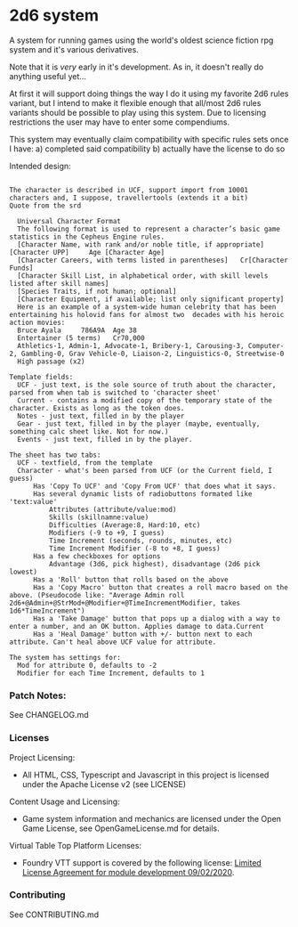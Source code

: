 # 2d6 system
A system for running games using the world's oldest science fiction rpg system and it's various derivatives.

Note that it is *very* early in it's development. As in, it doesn't really do anything useful yet...

At first it will support doing things the way I do it using my favorite 2d6 rules variant, but I intend to make it flexible 
enough that all/most 2d6 rules variants should be possible to play using this system. Due to licensing restrictions the
user may have to enter some compendiums. 

This system may eventually claim compatibility with specific rules sets once I have:
a) completed said compatibility 
b) actually have the license to do so

Intended design:
  ```

The character is described in UCF, support import from 10001 characters and, I suppose, travellertools (extends it a bit)
Quote from the srd

	Universal Character Format
	The following format is used to represent a character’s basic game statistics in the Cepheus Engine rules.
	[Character Name, with rank and/or noble title, if appropriate] 	[Character UPP] 	Age [Character Age]
	[Character Careers, with terms listed in parentheses]	Cr[Character Funds]
	[Character Skill List, in alphabetical order, with skill levels listed after skill names]
	[Species Traits, if not human; optional]
	[Character Equipment, if available; list only significant property]
	Here is an example of a system-wide human celebrity that has been entertaining his holovid fans for almost two 	decades with his heroic action movies:
	Bruce Ayala 	786A9A 	Age 38
	Entertainer (5 terms) 	Cr70,000
	Athletics-1, Admin-1, Advocate-1, Bribery-1, Carousing-3, Computer-2, Gambling-0, Grav Vehicle-0, Liaison-2, Linguistics-0, Streetwise-0
	High passage (x2)

Template fields:
	UCF - just text, is the sole source of truth about the character, parsed from when tab is switched to 'character sheet'
	Current - contains a modified copy of the temporary state of the character. Exists as long as the token does.
	Notes - just text, filled in by the player
	Gear - just text, filled in by the player (maybe, eventually, something calc sheet like. Not for now.)
	Events - just text, filled in by the player.

The sheet has two tabs:
	UCF - textfield, from the template
	Character - what's been parsed from UCF (or the Current field, I guess)
		Has 'Copy To UCF' and 'Copy From UCF' that does what it says.
		Has several dynamic lists of radiobuttons formated like 'text:value'
			Attributes (attribute/value:mod)
			Skills (skillnamne:value)
			Difficulties (Average:8, Hard:10, etc)
			Modifiers (-9 to +9, I guess)
			Time Increment (seconds, rounds, minutes, etc)
			Time Increment Modifier (-8 to +8, I guess)
		Has a few checkboxes for options
			Advantage (3d6, pick highest), disadvantage (2d6 pick lowest)
		Has a 'Roll' button that rolls based on the above
		Has a 'Copy Macro' button that creates a roll macro based on the above. (Pseudocode like: "Average Admin roll 2d6+@Admin+@StrMod+@Modifier+@TimeIncrementModifier, takes 1d6*TimeIncrement")
		Has a 'Take Damage' button that pops up a dialog with a way to enter a number, and an OK button. Applies damage to data.Current
		Has a 'Heal Damage' button with +/- button next to each attribute. Can't heal above UCF value for attribute.

The system has settings for:
	Mod for attribute 0, defaults to -2
	Modifier for each Time Increment, defaults to 1
  ```
	

### Patch Notes:
See CHANGELOG.md


### Licenses
Project Licensing:
*  All HTML, CSS, Typescript and Javascript in this project is licensed under the Apache License v2 (see LICENSE)

Content Usage and Licensing:
*  Game system information and mechanics are licensed under the Open Game License, see OpenGameLicense.md for details.

Virtual Table Top Platform Licenses:
*  Foundry VTT support is covered by the following license: [Limited License Agreement for module development 09/02/2020](https://foundryvtt.com/article/license/).

### Contributing
See CONTRIBUTING.md
